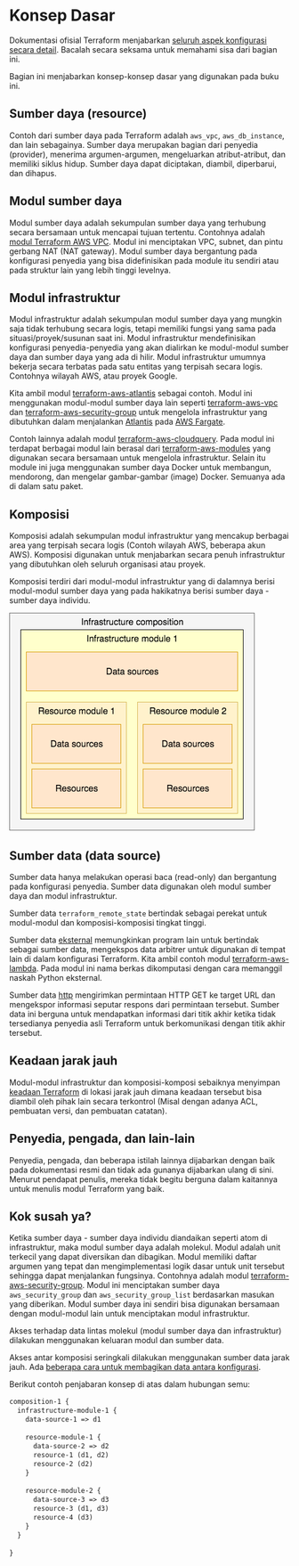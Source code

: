 # Konsep Dasar

Dokumentasi ofisial Terraform menjabarkan [seluruh aspek konfigurasi secara detail](https://www.terraform.io/docs/configuration/index.html). Bacalah secara seksama untuk memahami sisa dari bagian ini.

Bagian ini menjabarkan konsep-konsep dasar yang digunakan pada buku ini.

## Sumber daya (resource)

Contoh dari sumber daya pada Terraform adalah `aws_vpc`, `aws_db_instance`, dan lain sebagainya. Sumber daya merupakan bagian dari penyedia (provider), menerima argumen-argumen, mengeluarkan atribut-atribut, dan memiliki siklus hidup. Sumber daya dapat diciptakan, diambil, diperbarui, dan dihapus.

## Modul sumber daya

Modul sumber daya adalah sekumpulan sumber daya yang terhubung secara bersamaan untuk mencapai tujuan tertentu. Contohnya adalah [modul Terraform AWS VPC](https://github.com/terraform-aws-modules/terraform-aws-vpc/). Modul ini menciptakan VPC, subnet, dan pintu gerbang NAT (NAT gateway). Modul sumber daya bergantung pada konfigurasi penyedia yang bisa didefinisikan pada module itu sendiri atau pada struktur lain yang lebih tinggi levelnya.

## Modul infrastruktur

Modul infrastruktur adalah sekumpulan modul sumber daya yang mungkin saja tidak terhubung secara logis, tetapi memiliki fungsi yang sama pada situasi/proyek/susunan saat ini. Modul infrastruktur mendefinisikan konfigurasi penyedia-penyedia yang akan dialirkan ke modul-modul sumber daya dan sumber daya yang ada di hilir. Modul infrastruktur umumnya bekerja secara terbatas pada satu entitas yang terpisah secara logis. Contohnya wilayah AWS, atau proyek Google.

Kita ambil modul [terraform-aws-atlantis](https://github.com/terraform-aws-modules/terraform-aws-atlantis/) sebagai contoh. Modul ini menggunakan modul-modul sumber daya lain seperti [terraform-aws-vpc](https://github.com/terraform-aws-modules/terraform-aws-vpc/) dan [terraform-aws-security-group](https://github.com/terraform-aws-modules/terraform-aws-security-group/) untuk mengelola infrastruktur yang dibutuhkan dalam menjalankan [Atlantis](https://www.runatlantis.io) pada [AWS Fargate](https://aws.amazon.com/fargate/).

Contoh lainnya adalah modul [terraform-aws-cloudquery](https://github.com/cloudquery/terraform-aws-cloudquery). Pada modul ini terdapat berbagai modul lain berasal dari [terraform-aws-modules](https://github.com/terraform-aws-modules/) yang digunakan secara bersamaan untuk mengelola infrastruktur. Selain itu module ini juga menggunakan sumber daya Docker untuk membangun, mendorong, dan mengelar gambar-gambar (image) Docker. Semuanya ada di dalam satu paket.

## Komposisi

Komposisi adalah sekumpulan modul infrastruktur yang mencakup berbagai area yang terpisah secara logis (Contoh wilayah AWS, beberapa akun AWS). Komposisi digunakan untuk menjabarkan secara penuh infrastruktur yang dibutuhkan oleh seluruh organisasi atau proyek.

Komposisi terdiri dari modul-modul infrastruktur yang di dalamnya berisi modul-modul sumber daya yang pada hakikatnya berisi sumber daya - sumber daya individu.

![Komposisi infrastruktur sederhana](.gitbook/assets/composition-1.png)

## Sumber data (data source)

Sumber data hanya melakukan operasi baca (read-only) dan bergantung pada konfigurasi penyedia. Sumber data digunakan oleh modul sumber daya dan modul infrastruktur.

Sumber data `terraform_remote_state` bertindak sebagai perekat untuk modul-modul dan komposisi-komposisi tingkat tinggi.

Sumber data [eksternal](https://registry.terraform.io/providers/hashicorp/external/latest/docs/data-sources/data\_source) memungkinkan program lain untuk bertindak sebagai sumber data, mengekspos data arbitrer untuk digunakan di tempat lain di dalam konfigurasi Terraform. Kita ambil contoh modul [terraform-aws-lambda](https://github.com/terraform-aws-modules/terraform-aws-lambda/blob/258e82b50adc451f51544a2b57fd1f6f8f4a61e4/package.tf#L5-L7). Pada modul ini nama berkas dikomputasi dengan cara memanggil naskah Python eksternal.

Sumber data [http](https://registry.terraform.io/providers/hashicorp/http/latest/docs/data-sources/http) mengirimkan permintaan HTTP GET ke target URL dan mengekspor informasi seputar respons dari permintaan tersebut. Sumber data ini berguna untuk mendapatkan informasi dari titik akhir ketika tidak tersedianya penyedia asli Terraform untuk berkomunikasi dengan titik akhir tersebut.

## Keadaan jarak jauh

Modul-modul infrastruktur dan komposisi-komposi sebaiknya menyimpan [keadaan Terraform](https://www.terraform.io/docs/language/state/index.html) di lokasi jarak jauh dimana keadaan tersebut bisa diambil oleh pihak lain secara terkontrol (Misal dengan adanya ACL, pembuatan versi, dan pembuatan catatan).

## Penyedia, pengada, dan lain-lain

Penyedia, pengada, dan beberapa istilah lainnya dijabarkan dengan baik pada dokumentasi resmi dan tidak ada gunanya dijabarkan ulang di sini. Menurut pendapat penulis, mereka tidak begitu berguna dalam kaitannya untuk menulis modul Terraform yang baik.

## Kok susah ya?

Ketika sumber daya - sumber daya individu diandaikan seperti atom di infrastruktur, maka modul sumber daya adalah molekul. Modul adalah unit terkecil yang dapat diversikan dan dibagikan. Modul memiliki daftar argumen yang tepat dan mengimplementasi logik dasar untuk unit tersebut sehingga dapat menjalankan fungsinya. Contohnya adalah modul [terraform-aws-security-group](https://github.com/terraform-aws-modules/terraform-aws-security-group). Modul ini menciptakan sumber daya `aws_security_group` dan `aws_security_group_list` berdasarkan masukan yang diberikan. Modul sumber daya ini sendiri bisa digunakan bersamaan dengan modul-modul lain untuk menciptakan modul infrastruktur.

Akses terhadap data lintas molekul (modul sumber daya dan infrastruktur) dilakukan menggunakan keluaran modul dan sumber data.

Akses antar komposisi seringkali dilakukan menggunakan sumber data jarak jauh. Ada [beberapa cara untuk membagikan data antara konfigurasi](https://www.terraform.io/docs/language/state/remote-state-data.html#alternative-ways-to-share-data-between-configurations).

Berikut contoh penjabaran konsep di atas dalam hubungan semu:

```
composition-1 {
  infrastructure-module-1 {
    data-source-1 => d1

    resource-module-1 {
      data-source-2 => d2
      resource-1 (d1, d2)
      resource-2 (d2)
    }

    resource-module-2 {
      data-source-3 => d3
      resource-3 (d1, d3)
      resource-4 (d3)
    }
  }

}
```
